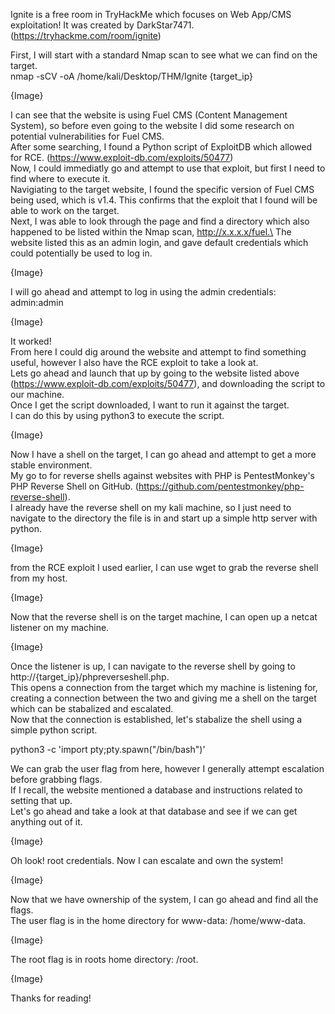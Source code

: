 Ignite is a free room in TryHackMe which focuses on Web App/CMS exploitation! It was created by DarkStar7471. (https://tryhackme.com/room/ignite)

First, I will start with a standard Nmap scan to see what we can find on the target.\
nmap -sCV -oA /home/kali/Desktop/THM/Ignite {target_ip}

{Image}

I can see that the website is using Fuel CMS (Content Management System), so before even going to the website I did some research on potential vulnerabilities for Fuel CMS.\
After some searching, I found a Python script of ExploitDB which allowed for RCE. (https://www.exploit-db.com/exploits/50477)\
Now, I could immediatly go and attempt to use that exploit, but first I need to find where to execute it.\
Navigiating to the target website, I found the specific version of Fuel CMS being used, which is v1.4. This confirms that the exploit that I found will be able to work on the target.\
Next, I was able to look through the page and find a directory which also happened to be listed within the Nmap scan, http://x.x.x.x/fuel.\
The website listed this as an admin login, and gave default credentials which could potentially be used to log in.

{Image}

I will go ahead and attempt to log in using the admin credentials: admin:admin

{Image}

It worked!\
From here I could dig around the website and attempt to find something useful, however I also have the RCE exploit to take a look at.\
Lets go ahead and launch that up by going to the website listed above (https://www.exploit-db.com/exploits/50477), and downloading the script to our machine.\
Once I get the script downloaded, I want to run it against the target.\
I can do this by using python3 to execute the script.

{Image}

Now I have a shell on the target, I can go ahead and attempt to get a more stable environment.\
My go to for reverse shells against websites with PHP is PentestMonkey's PHP Reverse Shell on GitHub. (https://github.com/pentestmonkey/php-reverse-shell).\
I already have the reverse shell on my kali machine, so I just need to navigate to the directory the file is in and start up a simple http server with python.

{Image}

from the RCE exploit I used earlier, I can use wget to grab the reverse shell from my host.

{Image}

Now that the reverse shell is on the target machine, I can open up a netcat listener on my machine.

{Image}

Once the listener is up, I can navigate to the reverse shell by going to http://{target_ip}/phpreverseshell.php.\
This opens a connection from the target which my machine is listening for, creating a connection between the two and giving me a shell on the target which can be stabalized and escalated.\
Now that the connection is established, let's stabalize the shell using a simple python script.

python3 -c 'import pty;pty.spawn("/bin/bash")'

We can grab the user flag from here, however I generally attempt escalation before grabbing flags.\
If I recall, the website mentioned a database and instructions related to setting that up.\
Let's go ahead and take a look at that database and see if we can get anything out of it.

{Image}

Oh look! root credentials. Now I can escalate and own the system!

{Image}

Now that we have ownership of the system, I can go ahead and find all the flags.\
The user flag is in the home directory for www-data: /home/www-data.

{Image}

The root flag is in roots home directory: /root.

{Image}

Thanks for reading!
